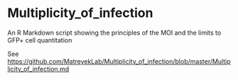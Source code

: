 # Multiplicity_of_infection
An R Markdown script showing the principles of the MOI and the limits to GFP+ cell quantitation

See https://github.com/MatreyekLab/Multiplicity_of_infection/blob/master/Multiplicity_of_infection.md
